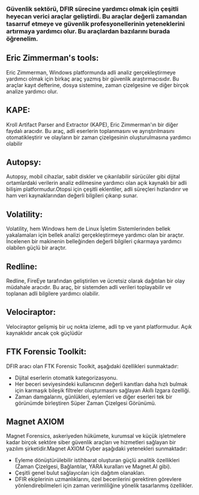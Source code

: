 ### Güvenlik sektörü, DFIR sürecine yardımcı olmak için çeşitli heyecan verici araçlar geliştirdi. Bu araçlar değerli zamandan tasarruf etmeye ve güvenlik profesyonellerinin yeteneklerini artırmaya yardımcı olur. Bu araçlardan bazılarını burada öğrenelim.

## Eric Zimmerman's tools:
Eric Zimmerman, Windows platformunda adli analiz gerçekleştirmeye yardımcı olmak için birkaç araç yazmış bir güvenlik araştırmacısıdır. Bu araçlar kayıt defterine, dosya sistemine, zaman çizelgesine ve diğer birçok analize yardımcı olur.

## KAPE:
Kroll Artifact Parser and Extractor (KAPE), Eric Zimmerman'ın bir diğer faydalı aracıdır. Bu araç, adli eserlerin toplanmasını ve ayrıştırılmasını otomatikleştirir ve olayların bir zaman çizelgesinin oluşturulmasına yardımcı olabilir

## Autopsy:
Autopsy, mobil cihazlar, sabit diskler ve çıkarılabilir sürücüler gibi dijital ortamlardaki verilerin analiz edilmesine yardımcı olan açık kaynaklı bir adli bilişim platformudur.Otopsi için çeşitli eklentiler, adli süreçleri hızlandırır ve ham veri kaynaklarından değerli bilgileri çıkarıp sunar.

## Volatility:
Volatility, hem Windows hem de Linux İşletim Sistemlerinden bellek yakalamaları için bellek analizi gerçekleştirmeye yardımcı olan bir araçtır. İncelenen bir makinenin belleğinden değerli bilgileri çıkarmaya yardımcı olabilen güçlü bir araçtır.

## Redline:
Redline, FireEye tarafından geliştirilen ve ücretsiz olarak dağıtılan bir olay müdahale aracıdır. Bu araç, bir sistemden adli verileri toplayabilir ve toplanan adli bilgilere yardımcı olabilir.

## Velociraptor:
Velociraptor gelişmiş bir uç nokta izleme, adli tıp ve yanıt platformudur. Açık kaynaklıdır ancak çok güçlüdür

## FTK Forensic Toolkit:
DFIR aracı olan FTK Forensic Toolkit, aşağıdaki özellikleri sunmaktadır:

* Dijital eserlerin otomatik kategorizasyonu.
* Her beceri seviyesindeki kullanıcının değerli kanıtları daha hızlı bulmak için karmaşık bileşik filtreler oluşturmasını sağlayan Akıllı Izgara özelliği.
* Zaman damgalarını, günlükleri, eylemleri ve diğer eserleri tek bir görünümde birleştiren Süper Zaman Çizelgesi Görünümü.

## Magnet AXIOM
Magnet Forensics, askeriyeden hükümete, kurumsal ve küçük işletmelere kadar birçok sektöre siber güvenlik araçları ve hizmetleri sağlayan bir yazılım şirketidir.Magnet AXIOM Cyber ​​aşağıdaki yetenekleri sunmaktadır:

* Eyleme dönüştürülebilir istihbarat oluşturan güçlü analitik özellikleri (Zaman Çizelgesi, Bağlantılar, YARA kuralları ve Magnet.AI gibi).
* Çeşitli genel bulut sağlayıcıları için dağıtım olanakları.
* DFIR ekiplerinin uzmanlıklarını, özel becerilerini gerektiren görevlere yönlendirebilmeleri için zaman verimliliğine yönelik tasarlanmış özellikler.

